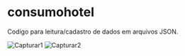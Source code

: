 # consumohotel

Codigo para leitura/cadastro de dados em arquivos JSON. 

![Capturar1](https://user-images.githubusercontent.com/41017772/109725939-a3e2f800-7b90-11eb-9b22-58c3614faf7a.PNG)
![Capturar2](https://user-images.githubusercontent.com/41017772/109725941-a5acbb80-7b90-11eb-86b8-96611eacee7c.PNG)

